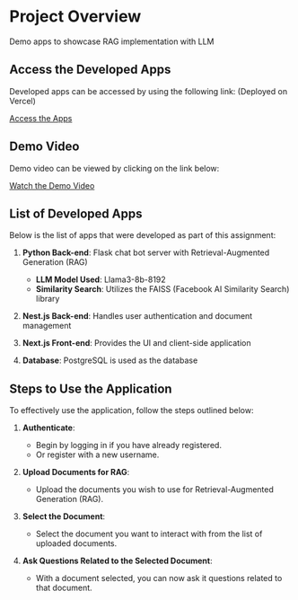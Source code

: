 # Project Overview

Demo apps to showcase RAG implementation with LLM

## Access the Developed Apps

Developed apps can be accessed by using the following link:
(Deployed on Vercel) 

[Access the Apps](https://jk-tech-rag-demo.vercel.app/)

## Demo Video

Demo video can be viewed by clicking on the link below:

[Watch the Demo Video](https://drive.google.com/file/d/1BHL8Z1-dYaSk-IF2FIZ33jWfKyBzIH4a/view?usp=sharing)

## List of Developed Apps

Below is the list of apps that were developed as part of this assignment:

1. **Python Back-end**: Flask chat bot server with Retrieval-Augmented Generation (RAG)
   - **LLM Model Used**: Llama3-8b-8192
   - **Similarity Search**: Utilizes the FAISS (Facebook AI Similarity Search) library

2. **Nest.js Back-end**: Handles user authentication and document management

3. **Next.js Front-end**: Provides the UI and client-side application

4. **Database**: PostgreSQL is used as the database

## Steps to Use the Application

To effectively use the application, follow the steps outlined below:

1. **Authenticate**: 
   - Begin by logging in if you have already registered.
   - Or register with a new username.

2. **Upload Documents for RAG**:
   - Upload the documents you wish to use for Retrieval-Augmented Generation (RAG).

3. **Select the Document**:
   - Select the document you want to interact with from the list of uploaded documents.

4. **Ask Questions Related to the Selected Document**:
   - With a document selected, you can now ask it questions related to that document.


